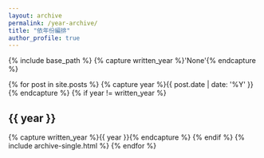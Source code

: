 ```yaml
---
layout: archive
permalink: /year-archive/
title: "依年份編排"
author_profile: true
---
```


{% include base_path %}
{% capture written_year %}'None'{% endcapture %}

{% for post in site.posts %}
{% capture year %}{{ post.date | date: '%Y' }}{% endcapture %}
{% if year != written_year %}
<h2 id="{{ year | slugify }}" class="archive__subtitle">{{ year }}</h2>
{% capture written_year %}{{ year }}{% endcapture %}
{% endif %}
{% include archive-single.html %}
{% endfor %}
